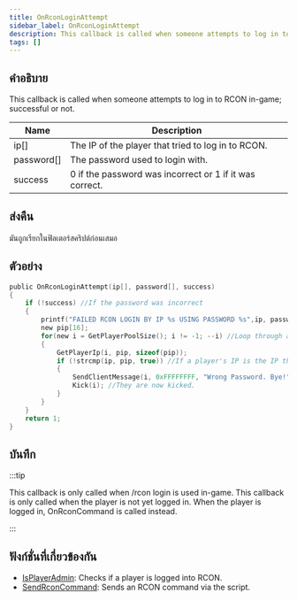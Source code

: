 ```yaml
---
title: OnRconLoginAttempt
sidebar_label: OnRconLoginAttempt
description: This callback is called when someone attempts to log in to RCON in-game; successful or not.
tags: []
---
```


## คำอธิบาย

This callback is called when someone attempts to log in to RCON in-game; successful or not.

| Name       | Description                                             |
| ---------- | ------------------------------------------------------- |
| ip[]       | The IP of the player that tried to log in to RCON.      |
| password[] | The password used to login with.                        |
| success    | 0 if the password was incorrect or 1 if it was correct. |

## ส่งคืน

มันถูกเรียกในฟิลเตอร์สคริปต์ก่อนเสมอ

## ตัวอย่าง

```c
public OnRconLoginAttempt(ip[], password[], success)
{
    if (!success) //If the password was incorrect
    {
        printf("FAILED RCON LOGIN BY IP %s USING PASSWORD %s",ip, password);
        new pip[16];
        for(new i = GetPlayerPoolSize(); i != -1; --i) //Loop through all players
        {
            GetPlayerIp(i, pip, sizeof(pip));
            if (!strcmp(ip, pip, true)) //If a player's IP is the IP that failed the login
            {
                SendClientMessage(i, 0xFFFFFFFF, "Wrong Password. Bye!"); //Send a message
                Kick(i); //They are now kicked.
            }
        }
    }
    return 1;
}
```

## บันทึก

:::tip

This callback is only called when /rcon login is used in-game. This callback is only called when the player is not yet logged in. When the player is logged in, OnRconCommand is called instead.

:::

## ฟังก์ชั่นที่เกี่ยวข้องกัน

- [IsPlayerAdmin](../../scripting/functions/IsPlayerAdmin.md): Checks if a player is logged into RCON.
- [SendRconCommand](../../scripting/functions/SendRconCommand.md): Sends an RCON command via the script.
